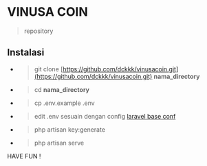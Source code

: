# VINUSA COIN
> repository

## Instalasi
- > git clone [https://github.com/dckkk/vinusacoin.git](https://github.com/dckkk/vinusacoin.git) **nama_directory**
- > cd **nama_directory**
- > cp .env.example .env
- > edit .env sesuain dengan config [laravel base conf](https://laravel.com/docs/5.4/configuration)
- > php artisan key:generate
- > php artisan serve

HAVE FUN !
